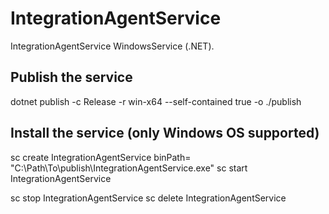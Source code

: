 # IntegrationAgentService
IntegrationAgentService WindowsService (.NET).

## Publish the service

dotnet publish -c Release -r win-x64 --self-contained true -o ./publish

## Install the service (only Windows OS supported)

sc create IntegrationAgentService binPath= "C:\Path\To\publish\IntegrationAgentService.exe"
sc start IntegrationAgentService

sc stop IntegrationAgentService
sc delete IntegrationAgentService